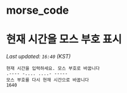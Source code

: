 # morse_code
# 현재 시간을 모스 부호 표시
<!-- MORSE_TIME_START -->
_Last updated: `16:40` (KST)_

```
현재 시간을 입력하세요. 모스 부호로 바꿉니다
.---- -.... ....- -----
모스 부호를 다시 현재 시간으로 바꿉니다
1640
```
<!-- MORSE_TIME_END -->
